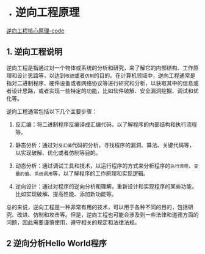 - # 逆向工程原理  
[逆向工程核心原理-code](https://github.com/snappyJack/reverse-core)  

## 1. 逆向工程说明  

逆向工程是指通过对一个物体或系统的分析和研究，来了解它的内部结构、工作原理和设计思路等，以达到`改进`或者`仿制`的目的。在计算机领域中，逆向工程通常是指对二进制程序、硬件设备或者网络协议等进行研究和分析，以获取其中的信息或者设计思路，或者实现一些特定的功能，比如软件破解、安全漏洞挖掘、调试和优化等。

逆向工程通常包括以下几个主要步骤：

1. 反汇编：将二进制程序反编译成汇编代码，以了解程序的内部结构和执行流程等。

2. 静态分析：通过对`反汇编`代码的分析，寻找程序的漏洞、算法、关键代码等，以实现破解、优化或者仿制等目的。

3. 动态分析：通过调试工具和技术，以运行程序的方式来分析程序的`执行流程`、`变量的值`、`系统调用`等，以了解程序的工作原理和实现逻辑。

4. 逆向设计：通过对程序的逆向分析和理解，重新设计和实现程序的某些功能，比如实现破解、提高性能、添加新功能等。

总的来说，逆向工程是一种非常有用的技术，可以用于各种不同的目的，包括研究、改进、仿制和攻击等。但是，逆向工程也可能会涉及到一些法律和道德方面的问题，因此需要谨慎使用，遵守相关的规定和法律法规。

## 2 逆向分析Hello World程序  





